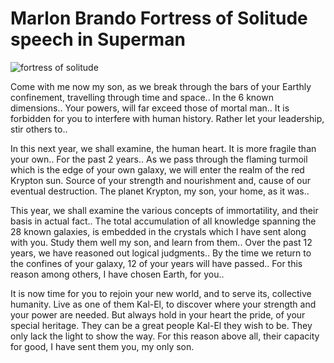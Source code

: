 # Marlon Brando Fortress of Solitude speech in Superman

![fortress of solitude](/img/fortress.jpg "fortress of solitude")


Come with me now my son, as we break through the bars of your Earthly confinement, travelling through time and space..  In the 6 known dimensions.. Your powers, will far exceed those of mortal man.. It is forbidden for you to interfere with human history. Rather let your leadership, stir others to..

In this next year, we shall examine, the human heart. It is more fragile than your own..  For the past 2 years.. As we pass through the flaming turmoil which is the edge of your own galaxy, we will enter the realm of the red Krypton sun. Source of your strength and nourishment and, cause of our eventual destruction. The planet Krypton, my son, your home, as it was..

This year, we shall examine the various concepts of immortatility, and their basis in actual fact..  The total accumulation of all knowledge spanning the 28 known galaxies, is embedded in the crystals which I have sent along with you. Study them well my son, and learn from them.. Over the past 12 years, we have reasoned out logical judgments.. By the time we return to the confines of your galaxy, 12 of your years will have passed.. For this reason among others, I have chosen Earth, for you..

It is now time for you to rejoin your new world, and to serve its, collective humanity. Live as one of them Kal-El, to discover where your strength and your power are needed. But always hold in your heart the pride, of your special heritage. They can be a great people Kal-El they wish to be. They only lack the light to show the way. For this reason above all, their capacity for good, I have sent them you, my only son.